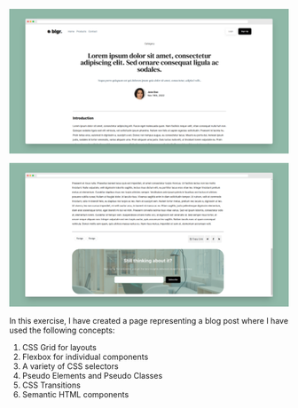 ![screen-grab.png](assets/screen-grab.png)

![screen-grab-2.png](assets/screen-grab-2.png)

In this exercise, I have created a page representing a blog post where I have used the following concepts:

1. CSS Grid for layouts
2. Flexbox for individual components
3. A variety of CSS selectors
4. Pseudo Elements and Pseudo Classes
5. CSS Transitions
6. Semantic HTML components